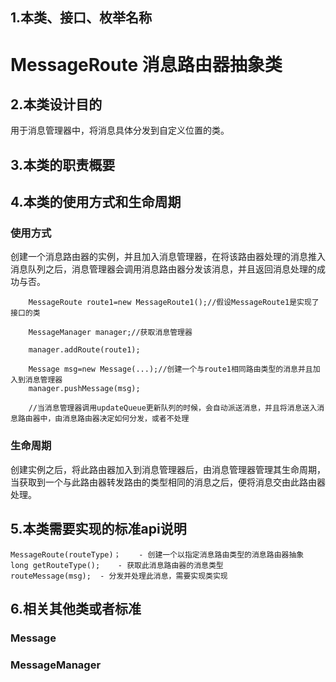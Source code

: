 ## 1.本类、接口、枚举名称
# MessageRoute 消息路由器抽象类

## 2.本类设计目的
用于消息管理器中，将消息具体分发到自定义位置的类。

## 3.本类的职责概要

## 4.本类的使用方式和生命周期
### 使用方式
创建一个消息路由器的实例，并且加入消息管理器，在将该路由器处理的消息推入消息队列之后，消息管理器会调用消息路由器分发该消息，并且返回消息处理的成功与否。
```
	MessageRoute route1=new MessageRoute1();//假设MessageRoute1是实现了接口的类
	
	MessageManager manager;//获取消息管理器

	manager.addRoute(route1);

	Message msg=new Message(...);//创建一个与route1相同路由类型的消息并且加入到消息管理器
	manager.pushMessage(msg);

	//当消息管理器调用updateQueue更新队列的时候，会自动派送消息，并且将消息送入消息路由器中，由消息路由器决定如何分发，或者不处理	
```
### 生命周期
创建实例之后，将此路由器加入到消息管理器后，由消息管理器管理其生命周期，当获取到一个与此路由器转发路由的类型相同的消息之后，便将消息交由此路由器处理。

## 5.本类需要实现的标准api说明
	
	MessageRoute(routeType)；	- 创建一个以指定消息路由类型的消息路由器抽象
	long getRouteType();	- 获取此消息路由器的消息类型
	routeMessage(msg);	- 分发并处理此消息，需要实现类实现

## 6.相关其他类或者标准
### Message
### MessageManager